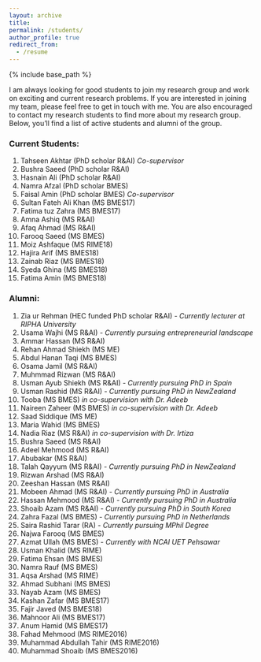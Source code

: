 ```yaml
---  
layout: archive  
title:   
permalink: /students/  
author_profile: true  
redirect_from:  
  - /resume  
---  
```


{% include base_path %}  

I am always looking for good students to join my research group and work on exciting and current research problems. If you are interested in joining my team, please feel free to get in touch with me. You are also encouraged to contact my research students to find more about my research group. Below, you’ll find a list of active students and alumni of the group.

### Current Students:
1. Tahseen Akhtar (PhD scholar R&AI) *Co-supervisor*
2. Bushra Saeed (PhD scholar R&AI)
3. Hasnain Ali (PhD scholar R&AI)
4. Namra Afzal (PhD scholar BMES)
5. Faisal Amin (PhD scholar BMES)  *Co-supervisor*
6. Sultan Fateh Ali Khan (MS BMES17)
7. Fatima tuz Zahra (MS BMES17)
8. Amna Ashiq (MS R&AI)
9. Afaq Ahmad (MS R&AI)
10. Farooq Saeed (MS BMES)
11. Moiz Ashfaque (MS RIME18)
12. Hajira Arif (MS BMES18)
13. Zainab Riaz (MS BMES18)
14. Syeda Ghina (MS BMES18)
15. Fatima Amin (MS BMES18)

### Alumni:
1. Zia ur Rehman (HEC funded PhD scholar R&AI) - *Currently lecturer at RIPHA University*
2. Usama Wajhi (MS R&AI) - *Currently pursuing entrepreneurial landscape*
3. Ammar Hassan (MS R&AI)
4. Rehan Ahmad Shiekh (MS ME)
5. Abdul Hanan Taqi (MS BMES)
6. Osama Jamil (MS R&AI)
7. Muhmmad Rizwan (MS R&AI)
8. Usman Ayub Shiekh (MS R&AI) - *Currently pursuing PhD in Spain*
9. Usman Rashid (MS R&AI) - *Currently pursuing PhD in NewZealand*
10. Tooba (MS BMES) *in co-supervision with Dr. Adeeb*
11. Naireen Zaheer (MS BMES) *in co-supervision with Dr. Adeeb*
12. Saad Siddique (MS ME)
13. Maria Wahid (MS BMES)
14. Nadia Riaz (MS R&AI) *in co-supervision with Dr. Irtiza*
15. Bushra Saeed (MS R&AI)
16. Adeel Mehmood (MS R&AI)
17. Abubakar (MS R&AI)
18. Talah Qayyum (MS R&AI) - *Currently pursuing PhD in NewZealand*
19. Rizwan Arshad (MS R&AI)
20. Zeeshan Hassan (MS R&AI)  
21. Mobeen Ahmad (MS R&AI) - *Currently pursuing PhD in Australia*
22. Hassan Mehmood (MS R&AI) - *Currently pursuing PhD in Australia*
23. Shoaib Azam (MS R&AI) - *Currently pursuing PhD in South Korea*
24. Zahra Fazal (MS BMES) - *Currently pursuing PhD in Netherlands*
25. Saira Rashid Tarar (RA) - *Currently pursuing MPhil Degree*
26. Najwa Farooq (MS BMES)
27. Azmat Ullah (MS BMES) - *Currently  with NCAI UET Pehsawar*
28. Usman Khalid (MS RIME)
29. Fatima Ehsan (MS BMES)
30. Namra Rauf (MS BMES)
31. Aqsa Arshad (MS RIME)
32. Ahmad Subhani (MS BMES)
33. Nayab Azam (MS BMES)
34. Kashan Zafar (MS BMES17)
35. Fajir Javed (MS BMES18)
36. Mahnoor Ali (MS BMES17)
37. Anum Hamid (MS BMES17)
38. Fahad Mehmood (MS RIME2016)
39. Muhammad Abdullah Tahir (MS RIME2016)
40. Muhammad Shoaib (MS BMES2016)
